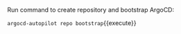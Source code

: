 Run command to create repository and bootstrap ArgoCD:

`argocd-autopilot repo bootstrap`{{execute}}